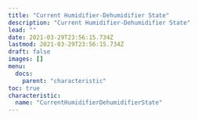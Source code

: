 ```yaml
---
title: "Current Humidifier-Dehumidifier State"
description: "Current Humidifier-Dehumidifier State"
lead: ""
date: 2021-03-29T23:56:15.734Z
lastmod: 2021-03-29T23:56:15.734Z
draft: false
images: []
menu:
  docs:
    parent: "characteristic"
toc: true
characteristic:
  name: "CurrentHumidifierDehumidifierState"
---
```

